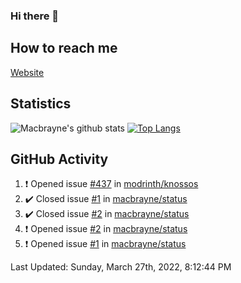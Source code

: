 ### Hi there 👋
## How to reach me
[Website](https://macbrayne.de)
<!--
Missing: Email
-->
## Statistics
![Macbrayne's github stats](https://github-readme-stats.vercel.app/api?username=macbrayne&count_private=true&show_icons=true&hide_rank=true&custom_title=macbrayne's%20GitHub%20Stats)
[![Top Langs](https://github-readme-stats.vercel.app/api/top-langs/?username=macbrayne&exclude_repo=liftron&layout=compact)](https://github.com/anuraghazra/github-readme-stats)
## GitHub Activity

<!--RECENT_ACTIVITY:start-->
1. ❗️ Opened issue [#437](https://github.com/modrinth/knossos/issues/437) in [modrinth/knossos](https://github.com/modrinth/knossos)
2. ✔️ Closed issue [#1](https://github.com/macbrayne/status/issues/1) in [macbrayne/status](https://github.com/macbrayne/status)
3. ✔️ Closed issue [#2](https://github.com/macbrayne/status/issues/2) in [macbrayne/status](https://github.com/macbrayne/status)
4. ❗️ Opened issue [#2](https://github.com/macbrayne/status/issues/2) in [macbrayne/status](https://github.com/macbrayne/status)
5. ❗️ Opened issue [#1](https://github.com/macbrayne/status/issues/1) in [macbrayne/status](https://github.com/macbrayne/status)
<!--RECENT_ACTIVITY:end-->

<!--RECENT_ACTIVITY:last_update-->
Last Updated: Sunday, March 27th, 2022, 8:12:44 PM
<!--RECENT_ACTIVITY:last_update_end-->


<!--
**macbrayne/macbrayne** is a ✨ _special_ ✨ repository because its `README.md` (this file) appears on your GitHub profile.

Here are some ideas to get you started:

- 🔭 I’m currently working on ...
- 🌱 I’m currently learning ...
- 👯 I’m looking to collaborate on ...
- 🤔 I’m looking for help with ...
- 💬 Ask me about ...
- 📫 How to reach me: ...
- 😄 Pronouns: ...
- ⚡ Fun fact: ...
-->
